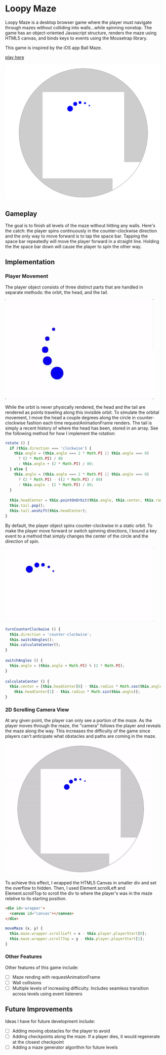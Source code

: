 # Loopy Maze

Loopy Maze is a desktop browser game where the player must navigate through mazes without colliding into walls...while spinning nonstop. The game has an object-oriented Javascript structure, renders the maze using HTML5 canvas, and binds keys to events using the Mousetrap library.

This game is inspired by the iOS app Ball Maze.

[play here](https://sisiyao.github.io/LoopyMaze)

![screenshot](./docs/game.png)

## Gameplay

The goal is to finish all levels of the maze without hitting any walls. Here's the catch: the player spins continuously in the counter-clockwise direction and the only way to move forward is to tap the space bar. Tapping the space bar repeatedly will move the player forward in a straight line. Holding the the space bar down will cause the player to spin the other way.

## Implementation

### Player Movement

The player object consists of three distinct parts that are handled in separate methods: the orbit, the head, and the tail.

![gif1](./docs/spinny.gif)

While the orbit is never physically rendered, the head and the tail are rendered as points traveling along this invisible orbit. To simulate the orbital movement, I move the head a couple degrees along the circle in counter-clockwise fashion each time requestAnimationFrame renders. The tail is simply a recent history of where the head has been, stored in an array. See the following method for how I implement the rotation:

```JavaScript
rotate () {
  if (this.direction === 'clockwise') {
    this.angle = (this.angle === 2 * Math.PI || this.angle === 0)
      ? (2 * Math.PI) / 80
      : this.angle + (2 * Math.PI) / 80;
  } else {
    this.angle = (this.angle === 2 * Math.PI || this.angle === 0)
      ? (2 * Math.PI) - ((2 * Math.PI) / 80)
      : this.angle - (2 * Math.PI) / 80;
  }

  this.headCenter = this.pointOnOrbit(this.angle, this.center, this.radius);
  this.tail.pop();
  this.tail.unshift(this.headCenter);
}
```

By default, the player object spins counter-clockwise in a static orbit. To make the player move forward or switch spinning directions, I bound a key event to a method that simply changes the center of the circle and the direction of spin.

![gif2](./docs/move.gif)

```JavaScript
turnCounterClockwise () {
  this.direction = 'counter-clockwise';
  this.switchAngles();
  this.calculateCenter();
}

switchAngles () {
  this.angle = (this.angle + Math.PI) % (2 * Math.PI);
}

calculateCenter () {
  this.center = [this.headCenter[0] - this.radius * Math.cos(this.angle),
    this.headCenter[1] - this.radius * Math.sin(this.angle)];
}
```

### 2D Scrolling Camera View

At any given point, the player can only see a portion of the maze. As the player moves through the maze, the "camera" follows the player and reveals the maze along the way. This increases the difficulty of the game since players can't anticipate what obstacles and paths are coming in the maze.

![gif3](./docs/camera.gif)

To achieve this effect, I wrapped the HTML5 Canvas in smaller div and set the overflow to hidden. Then, I used Element.scrollLeft and Element.scrollTop to scroll the div to where the player's was in the maze relative to its starting position.

```HTML
<div id='wrapper'>
  <canvas id="canvas"></canvas>
</div>
```

```JavaScript
moveMaze (x, y) {
  this.maze.wrapper.scrollLeft = x - this.player.playerStart[0];
  this.maze.wrapper.scrollTop = y - this.player.playerStart[1];
}
```

### Other Features

Other features of this game include:
- [ ] Maze rending with requestAnimationFrame
- [ ] Wall collisions
- [ ] Multiple levels of increasing difficulty. Includes seamless transition across levels using event listeners

## Future Improvements

Ideas I have for future development include:

- [ ] Adding moving obstacles for the player to avoid
- [ ] Adding checkpoints along the maze. If a player dies, it would regenerate at the closest checkpoint
- [ ] Adding a maze generator algorithm for future levels
